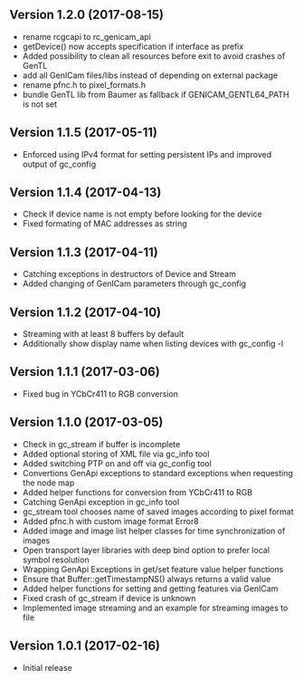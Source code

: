 Version 1.2.0 (2017-08-15)
--------------------------

- rename rcgcapi to rc_genicam_api
- getDevice() now accepts specification if interface as prefix
- Added possibility to clean all resources before exit to avoid crashes of GenTL
- add all GenICam files/libs instead of depending on external package
- rename pfnc.h to pixel_formats.h
- bundle GenTL lib from Baumer as fallback if GENICAM_GENTL64_PATH is not set

Version 1.1.5 (2017-05-11)
--------------------------

- Enforced using IPv4 format for setting persistent IPs and improved output of gc_config

Version 1.1.4 (2017-04-13)
--------------------------

- Check if device name is not empty before looking for the device
- Fixed formating of MAC addresses as string

Version 1.1.3 (2017-04-11)
--------------------------

- Catching exceptions in destructors of Device and Stream
- Added changing of GenICam parameters through gc_config

Version 1.1.2 (2017-04-10)
--------------------------

- Streaming with at least 8 buffers by default
- Additionally show display name when listing devices with gc_config -l

Version 1.1.1 (2017-03-06)
--------------------------

- Fixed bug in YCbCr411 to RGB conversion

Version 1.1.0 (2017-03-05)
--------------------------

- Check in gc_stream if buffer is incomplete
- Added optional storing of XML file via gc_info tool
- Added switching PTP on and off via gc_config tool
- Convertions GenApi exceptions to standard exceptions when requesting the node map
- Added helper functions for conversion from YCbCr411 to RGB
- Catching GenApi exception in gc_info tool
- gc_stream tool chooses name of saved images according to pixel format
- Added pfnc.h with custom image format Error8
- Added image and image list helper classes for time synchronization of images
- Open transport layer libraries with deep bind option to prefer local symbol resolution
- Wrapping GenApi Exceptions in get/set feature value helper functions
- Ensure that Buffer::getTimestampNS() always returns a valid value
- Added helper functions for setting and getting features via GenICam
- Fixed crash of gc_stream if device is unknown
- Implemented image streaming and an example for streaming images to file

Version 1.0.1 (2017-02-16)
--------------------------

- Initial release
